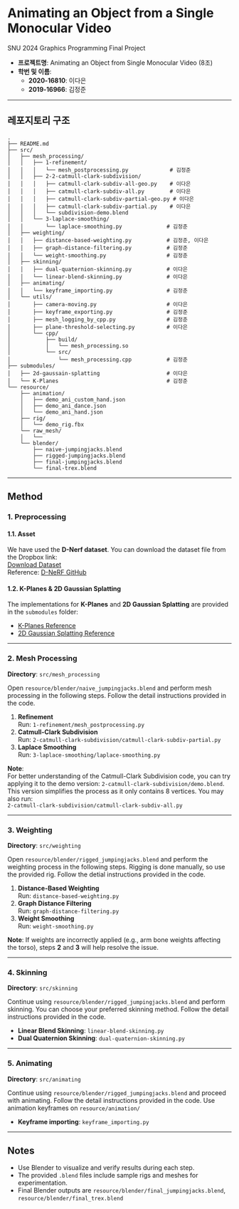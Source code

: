 # Animating an Object from a Single Monocular Video
SNU 2024 Graphics Programming Final Project


- **프로젝트명**: Animating an Object from Single Monocular Video (8조)
- **학번 및 이름**:
  - **2020-16810**: 이다은
  - **2019-16966**: 김정준

---

## 레포지토리 구조

```plaintext
.
├── README.md              
├── src/                   
│   ├── mesh_processing/   				
│   │   ├── 1-refinement/				
│   │   │   └── mesh_postprocessing.py             # 김정준
│   │   ├── 2-2-catmull-clark-subdivision/		
│   │   │   ├── catmull-clark-subdiv-all-geo.py    # 이다은
│   │   │   ├── catmull-clark-subdiv-all.py        # 이다은
│   │   │   ├── catmull-clark-subdiv-partial-geo.py # 이다은
│   │   │   ├── catmull-clark-subdiv-partial.py    # 이다은
│   │   │   └── subdivision-demo.blend			
│   │   └── 3-laplace-smoothing/ 			
│   │       └── laplace-smoothing.py              # 김정준
│   ├── weighting/         
│   │   ├── distance-based-weighting.py           # 김정준, 이다은
│   │   ├── graph-distance-filtering.py           # 김정준
│   │   └── weight-smoothing.py                   # 김정준
│   ├── skinning/          
│   │   ├── dual-quaternion-skinning.py           # 이다은
│   │   └── linear-blend-skinning.py              # 이다은
│   ├── animating/            
│   │   └── keyframe_importing.py                 # 김정준
│   └── utils/             
│       ├── camera-moving.py                      # 이다은    
│       ├── keyframe_exporting.py                 # 김정준
│       ├── mesh_logging_by_cpp.py                # 김정준
│       ├── plane-threshold-selecting.py          # 이다은
│       └── cpp/
│           ├── build/
│           │   └── mesh_processing.so			
│           └── src/
│               └── mesh_processing.cpp           # 김정준
├── submodules/            
│   ├── 2d-gaussain-splatting                     # 이다은
│   └── K-Planes                                  # 김정준
└── resource/      
    ├── animation/
    │   ├── demo_ani_custom_hand.json     
    │   ├── demo_ani_dance.json    
    │   └── demo_ani_hand.json  
    ├── rig/        
    │   └── demo_rig.fbx      
    └── raw_mesh/  
    │   └── 
    └── blender/
        ├── naive-jumpingjacks.blend
        ├── rigged-jumpingjacks.blend
        ├── final-jumpingjacks.blend
        └── final-trex.blend
```
---
## Method

### 1. Preprocessing

#### 1.1. Asset  
We have used the **D-Nerf dataset**. You can download the dataset file from the Dropbox link:  
[Download Dataset](https://www.dropbox.com/scl/fi/cdcmkufncwcikk1dzbgb4/data.zip?rlkey=n5m21i84v2b2xk6h7qgiu8nkg&e=1&dl=0)  
Reference: [D-NeRF GitHub](https://github.com/albertpumarola/D-NeRF)

#### 1.2. K-Planes & 2D Gaussian Splatting  
The implementations for **K-Planes** and **2D Gaussian Splatting** are provided in the `submodules` folder:  
- [K-Planes Reference](https://github.com/sarafridov/K-Planes)  
- [2D Gaussian Splatting Reference](https://github.com/hbb1/2d-gaussian-splatting)

---

### 2. Mesh Processing

**Directory**: `src/mesh_processing`  

Open `resource/blender/naive_jumpingjacks.blend` and perform mesh processing in the following steps. Follow the detail instructions provided in the code.  

1. **Refinement**  
   Run: `1-refinement/mesh_postprocessing.py`  
2. **Catmull-Clark Subdivision**  
   Run: `2-catmull-clark-subdivision/catmull-clark-subdiv-partial.py`  
3. **Laplace Smoothing**  
   Run: `3-laplace-smoothing/laplace-smoothing.py`  

**Note**:  
For better understanding of the Catmull-Clark Subdivision code, you can try applying it to the demo version: `2-catmull-clark-subdivision/demo.blend`. This version simplifies the process as it only contains 8 vertices. You may also run:  
`2-catmull-clark-subdivision/catmull-clark-subdiv-all.py`

---

### 3. Weighting

**Directory**: `src/weighting`  

Open `resource/blender/rigged_jumpingjacks.blend` and perform the weighting process in the following steps. Rigging is done manually, so use the provided rig. Follow the detial instructions provided in the code.  

1. **Distance-Based Weighting**  
   Run: `distance-based-weighting.py`  
2. **Graph Distance Filtering**  
   Run: `graph-distance-filtering.py`  
3. **Weight Smoothing**  
   Run: `weight-smoothing.py`  

**Note**: If weights are incorrectly applied (e.g., arm bone weights affecting the torso), steps **2** and **3** will help resolve the issue.

---

### 4. Skinning

**Directory**: `src/skinning`  

Continue using `resource/blender/rigged_jumpingjacks.blend` and perform skinning. You can choose your preferred skinning method. Follow the detail instructions provided in the code.  

- **Linear Blend Skinning**: `linear-blend-skinning.py`  
- **Dual Quaternion Skinning**: `dual-quaternion-skinning.py`  

---

### 5. Animating

**Directory**: `src/animating`  

Continue using `resource/blender/rigged_jumpingjacks.blend` and proceed with animating. Follow the detail instructions provided in the code. Use animation keyframes on `resource/animation/`

- **Keyframe importing**: `keyframe_importing.py`  

---

## Notes
- Use Blender to visualize and verify results during each step.  
- The provided `.blend` files include sample rigs and meshes for experimentation.
- Final Blender outputs are `resource/blender/final_jumpingjacks.blend`, `resource/blender/final_trex.blend`

